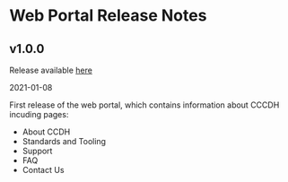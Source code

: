 # Web Portal Release Notes

## v1.0.0
Release available [here](https://github.com/CBIIT/ccdhwebportal/releases/tag/v1.0)

2021-01-08

First release of the web portal, which contains information about CCCDH incuding pages:
- About CCDH
- Standards and Tooling
- Support
- FAQ
- Contact Us
